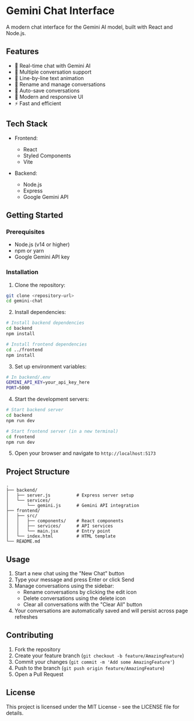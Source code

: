 # Gemini Chat Interface

A modern chat interface for the Gemini AI model, built with React and Node.js.

## Features

- 🤖 Real-time chat with Gemini AI
- 💬 Multiple conversation support
- 🔄 Line-by-line text animation
- 📝 Rename and manage conversations
- 💾 Auto-save conversations
- 🎨 Modern and responsive UI
- ⚡ Fast and efficient

## Tech Stack

- Frontend:

  - React
  - Styled Components
  - Vite

- Backend:
  - Node.js
  - Express
  - Google Gemini API

## Getting Started

### Prerequisites

- Node.js (v14 or higher)
- npm or yarn
- Google Gemini API key

### Installation

1. Clone the repository:

```bash
git clone <repository-url>
cd gemini-chat
```

2. Install dependencies:

```bash
# Install backend dependencies
cd backend
npm install

# Install frontend dependencies
cd ../frontend
npm install
```

3. Set up environment variables:

```bash
# In backend/.env
GEMINI_API_KEY=your_api_key_here
PORT=5000
```

4. Start the development servers:

```bash
# Start backend server
cd backend
npm run dev

# Start frontend server (in a new terminal)
cd frontend
npm run dev
```

5. Open your browser and navigate to `http://localhost:5173`

## Project Structure

```
.
├── backend/
│   ├── server.js          # Express server setup
│   └── services/
│       └── gemini.js      # Gemini API integration
├── frontend/
│   ├── src/
│   │   ├── components/    # React components
│   │   ├── services/      # API services
│   │   └── main.jsx       # Entry point
│   └── index.html         # HTML template
└── README.md
```

## Usage

1. Start a new chat using the "New Chat" button
2. Type your message and press Enter or click Send
3. Manage conversations using the sidebar:
   - Rename conversations by clicking the edit icon
   - Delete conversations using the delete icon
   - Clear all conversations with the "Clear All" button
4. Your conversations are automatically saved and will persist across page refreshes

## Contributing

1. Fork the repository
2. Create your feature branch (`git checkout -b feature/AmazingFeature`)
3. Commit your changes (`git commit -m 'Add some AmazingFeature'`)
4. Push to the branch (`git push origin feature/AmazingFeature`)
5. Open a Pull Request

## License

This project is licensed under the MIT License - see the LICENSE file for details.

